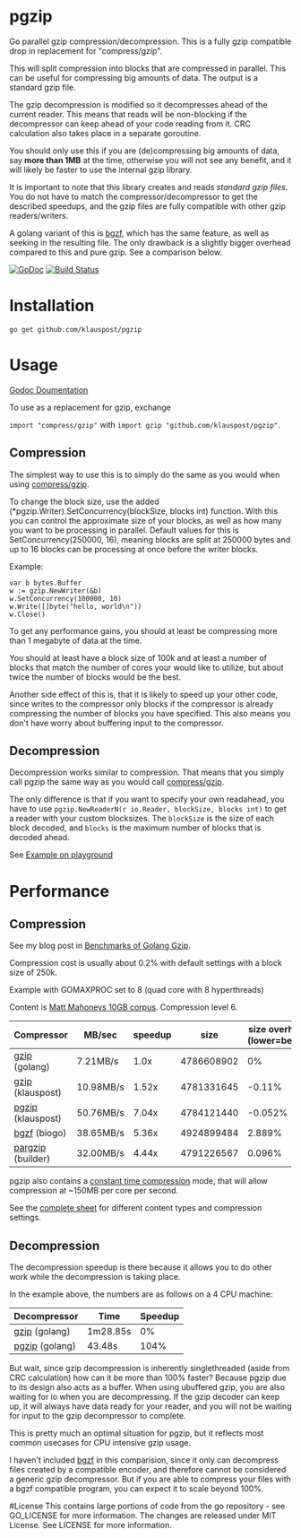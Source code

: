 pgzip
=====

Go parallel gzip compression/decompression. This is a fully gzip compatible drop in replacement for "compress/gzip".

This will split compression into blocks that are compressed in parallel. This can be useful for compressing big amounts of data. The output is a standard gzip file.

The gzip decompression is modified so it decompresses ahead of the current reader. This means that reads will be non-blocking if the decompressor can keep ahead of your code reading from it. CRC calculation also takes place in a separate goroutine.

You should only use this if you are (de)compressing big amounts of data, say **more than 1MB** at the time, otherwise you will not see any benefit, and it will likely be faster to use the internal gzip library.

It is important to note that this library creates and reads *standard gzip files*. You do not have to match the compressor/decompressor to get the described speedups, and the gzip files are fully compatible with other gzip readers/writers.

A golang variant of this is [bgzf](https://godoc.org/github.com/biogo/hts/bgzf), which has the same feature, as well as seeking in the resulting file. The only drawback is a slightly bigger overhead compared to this and pure gzip. See a comparison below.

[![GoDoc][1]][2] [![Build Status][3]][4]

[1]: https://godoc.org/github.com/klauspost/pgzip?status.svg
[2]: https://godoc.org/github.com/klauspost/pgzip
[3]: https://travis-ci.org/klauspost/pgzip.svg
[4]: https://travis-ci.org/klauspost/pgzip

Installation
====
```go get github.com/klauspost/pgzip```

Usage
====
[Godoc Doumentation](https://godoc.org/github.com/klauspost/pgzip)

To use as a replacement for gzip, exchange 

```import "compress/gzip"``` 
with 
```import gzip "github.com/klauspost/pgzip"```.

## Compression
The simplest way to use this is to simply do the same as you would when using [compress/gzip](http://golang.org/pkg/compress/gzip). 

To change the block size, use the added (*pgzip.Writer).SetConcurrency(blockSize, blocks int) function. With this you can control the approximate size of your blocks, as well as how many you want to be processing in parallel. Default values for this is SetConcurrency(250000, 16), meaning blocks are split at 250000 bytes and up to 16 blocks can be processing at once before the writer blocks.


Example:
```
var b bytes.Buffer
w := gzip.NewWriter(&b)
w.SetConcurrency(100000, 10)
w.Write([]byte("hello, world\n"))
w.Close()
```

To get any performance gains, you should at least be compressing more than 1 megabyte of data at the time.

You should at least have a block size of 100k and at least a number of blocks that match the number of cores your would like to utilize, but about twice the number of blocks would be the best.

Another side effect of this is, that it is likely to speed up your other code, since writes to the compressor only blocks if the compressor is already compressing the number of blocks you have specified. This also means you don't have worry about buffering input to the compressor.

## Decompression

Decompression works similar to compression. That means that you simply call pgzip the same way as you would call [compress/gzip](http://golang.org/pkg/compress/gzip). 

The only difference is that if you want to specify your own readahead, you have to use `pgzip.NewReaderN(r io.Reader, blockSize, blocks int)` to get a reader with your custom blocksizes. The `blockSize` is the size of each block decoded, and `blocks` is the maximum number of blocks that is decoded ahead.

See [Example on playground](http://play.golang.org/p/uHv1B5NbDh)

Performance
====
## Compression

See my blog post in [Benchmarks of Golang Gzip](https://blog.klauspost.com/go-gzipdeflate-benchmarks/).

Compression cost is usually about 0.2% with default settings with a block size of 250k.

Example with GOMAXPROC set to 8 (quad core with 8 hyperthreads)

Content is [Matt Mahoneys 10GB corpus](http://mattmahoney.net/dc/10gb.html). Compression level 6.

Compressor  | MB/sec   | speedup | size | size overhead (lower=better)
------------|----------|---------|------|---------
[gzip](http://golang.org/pkg/compress/gzip) (golang) | 7.21MB/s | 1.0x | 4786608902 | 0%
[gzip](http://github.com/klauspost/compress/gzip) (klauspost) | 10.98MB/s | 1.52x | 4781331645 | -0.11%
[pgzip](https://github.com/klauspost/pgzip) (klauspost) | 50.76MB/s|7.04x | 4784121440 | -0.052%
[bgzf](https://godoc.org/github.com/biogo/hts/bgzf) (biogo) | 38.65MB/s | 5.36x | 4924899484 | 2.889%
[pargzip](https://godoc.org/github.com/golang/build/pargzip) (builder) | 32.00MB/s | 4.44x | 4791226567 | 0.096%

pgzip also contains a [constant time compression](https://github.com/klauspost/compress#constant-time-compression) mode, that will allow compression at ~150MB per core per second. 

See the [complete sheet](https://docs.google.com/spreadsheets/d/1nuNE2nPfuINCZJRMt6wFWhKpToF95I47XjSsc-1rbPQ/edit?usp=sharing) for different content types and compression settings.

## Decompression

The decompression speedup is there because it allows you to do other work while the decompression is taking place.

In the example above, the numbers are as follows on a 4 CPU machine:

Decompressor | Time | Speedup
-------------|------|--------
[gzip](http://golang.org/pkg/compress/gzip) (golang) | 1m28.85s | 0%
[pgzip](https://github.com/klauspost/pgzip) (golang) | 43.48s | 104%

But wait, since gzip decompression is inherently singlethreaded (aside from CRC calculation) how can it be more than 100% faster?  Because pgzip due to its design also acts as a buffer. When using ubuffered gzip, you are also waiting for io when you are decompressing. If the gzip decoder can keep up, it will always have data ready for your reader, and you will not be waiting for input to the gzip decompressor to complete.

This is pretty much an optimal situation for pgzip, but it reflects most common usecases for CPU intensive gzip usage.

I haven't included [bgzf](https://godoc.org/github.com/biogo/hts/bgzf) in this comparision, since it only can decompress files created by a compatible encoder, and therefore cannot be considered a generic gzip decompressor. But if you are able to compress your files with a bgzf compatible program, you can expect it to scale beyond 100%.

#License
This contains large portions of code from the go repository - see GO_LICENSE for more information. The changes are released under MIT License. See LICENSE for more information.
